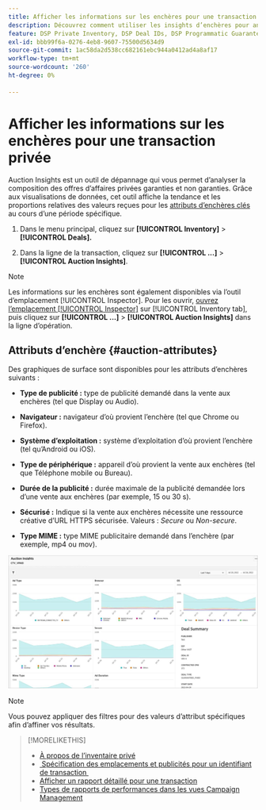 ```yaml
---
title: Afficher les informations sur les enchères pour une transaction privée
description: Découvrez comment utiliser les insights d’enchères pour analyser la composition de l’opération d’une opération privée.
feature: DSP Private Inventory, DSP Deal IDs, DSP Programmatic Guaranteed Deals
exl-id: bbb99f6a-0276-4eb8-9607-75500d5634d9
source-git-commit: 1ac58da2d538cc682161ebc944a0412ad4a8af17
workflow-type: tm+mt
source-wordcount: '260'
ht-degree: 0%

---
```


# Afficher les informations sur les enchères pour une transaction privée

Auction Insights est un outil de dépannage qui vous permet d’analyser la composition des offres d’affaires privées garanties et non garanties. Grâce aux visualisations de données, cet outil affiche la tendance et les proportions relatives des valeurs reçues pour les [attributs d’enchères clés](#auction-attributes) au cours d’une période spécifique.

1. Dans le menu principal, cliquez sur **[!UICONTROL Inventory]** > **[!UICONTROL Deals].**

1. Dans la ligne de la transaction, cliquez sur **[!UICONTROL ...]** > **[!UICONTROL Auction Insights]**.

>[!NOTE]
>
>Les informations sur les enchères sont également disponibles via l’outil d’emplacement [!UICONTROL Inspector]. Pour les ouvrir, [&#x200B; ouvrez l’emplacement [!UICONTROL Inspector]](/help/dsp/campaign-management/reports/placement-details-view.md) sur [!UICONTROL Inventory tab], puis cliquez sur **[!UICONTROL ...]** > **[!UICONTROL Auction Insights]** dans la ligne d’opération.

## Attributs d’enchère {#auction-attributes}

Des graphiques de surface sont disponibles pour les attributs d’enchères suivants :

* **Type de publicité :** type de publicité demandé dans la vente aux enchères (tel que Display ou Audio).

* **Navigateur :** navigateur d’où provient l’enchère (tel que Chrome ou Firefox).

* **Système d’exploitation :** système d’exploitation d’où provient l’enchère (tel qu’Android ou iOS).

* **Type de périphérique :** appareil d’où provient la vente aux enchères (tel que Téléphone mobile ou Bureau).

* **Durée de la publicité :** durée maximale de la publicité demandée lors d’une vente aux enchères (par exemple, 15 ou 30 s).

* **Sécurisé :** Indique si la vente aux enchères nécessite une ressource créative d’URL HTTPS sécurisée. Valeurs : <i>Secure</i> ou <i>Non-secure</i>.

* **Type MIME :** type MIME publicitaire demandé dans l’enchère (par exemple, mp4 ou mov).

![&#x200B; insights d&#39;enchères](/help/dsp/assets/auction-insights.png)

>[!NOTE]
>
>Vous pouvez appliquer des filtres pour des valeurs d’attribut spécifiques afin d’affiner vos résultats.

>[!MORELIKETHIS]
>
>* [À propos de l’inventaire privé](private-inventory-about.md)
>* [&#x200B; Spécification des emplacements et publicités pour un identifiant de transaction &#x200B;](deal-id-attach-placements.md)
>* [Afficher un rapport détaillé pour une transaction](deal-view-report.md)
>* [Types de rapports de performances dans les vues Campaign Management](/help/dsp/campaign-management/reports/campaign-reports-about.md)

